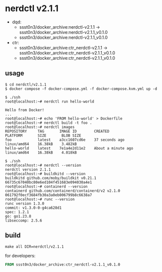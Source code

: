 # nerdctl v2.1.1

* dqd: 
    * ssst0n3/docker_archive:nerdctl-v2.1.1 -> ssst0n3/docker_archive:nerdctl-v2.1.1_v0.1.0
    * ssst0n3/docker_archive:nerdctl-v2.1.1_v0.1.0
* ctr:
    * ssst0n3/docker_archive:ctr_nerdctl-v2.1.1 -> ssst0n3/docker_archive:ctr_nerdctl-v2.1.1_v0.1.0
    * ssst0n3/docker_archive:ctr_nerdctl-v2.1.1_v0.1.0

## usage

```shell
$ cd nerdctl/v2.1.1
$ docker compose -f docker-compose.yml -f docker-compose.kvm.yml up -d
```

```shell
$ ./ssh
root@localhost:~# nerdctl run hello-world

Hello from Docker!
...
root@localhost:~# echo 'FROM hello-world' > Dockerfile
root@localhost:~# nerdctl build -t foo .
root@localhost:~# nerdctl images
REPOSITORY     TAG       IMAGE ID        CREATED               PLATFORM       SIZE       BLOB SIZE
foo            latest    a3cc1607cd6e    37 seconds ago        linux/amd64    16.38kB    3.482kB
hello-world    latest    7e1a4e2d11e2    About a minute ago    linux/amd64    16.38kB    4.018kB
```

```shell
$ ./ssh
root@localhost:~# nerdctl --version
nerdctl version 2.1.1
root@localhost:~# buildkitd --version
buildkitd github.com/moby/buildkit v0.21.1 66735c67040bc80e6ed104f451683e094030a4e1
root@localhost:~# containerd --version
containerd github.com/containerd/containerd/v2 v2.1.0 061792f0ecf3684fb30a3a0eb006799b8c6638a7
root@localhost:~# runc --version
runc version 1.3.0
commit: v1.3.0-0-g4ca628d1
spec: 1.2.1
go: go1.23.8
libseccomp: 2.5.6
```

## build

```shell
make all DIR=nerdctl/v2.1.1
```

for developers:

```dockerfile
FROM ssst0n3/docker_archive:ctr_nerdctl-v2.1.1_v0.1.0
```
